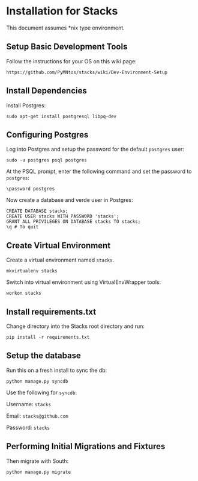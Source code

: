Installation for Stacks
=======================

This document assumes *nix type environment.

Setup Basic Development Tools
-----------------------------

Follow the instructions for your OS on this wiki page:

    https://github.com/PyMNtos/stacks/wiki/Dev-Environment-Setup

Install Dependencies
--------------------

Install Postgres:

    sudo apt-get install postgresql libpq-dev

Configuring Postgres
--------------------

Log into Postgres and setup the password for the default `postgres` user:

    sudo -u postgres psql postgres

At the PSQL prompt, enter the following command and set the password to `postgres`:

    \password postgres

Now create a database and verde user in Postgres:

    CREATE DATABASE stacks;
    CREATE USER stacks WITH PASSWORD 'stacks';
    GRANT ALL PRIVILEGES ON DATABASE stacks TO stacks;
    \q # To quit

Create Virtual Environment
--------------------------

Create a virtual environment named `stacks`.

    mkvirtualenv stacks

Switch into virtual environment using VirtualEnvWrapper tools:

    workon stacks

Install requirements.txt
------------------------

Change directory into the Stacks root directory and run:

    pip install -r requirements.txt

Setup the database
------------------

Run this on a fresh install to sync the db:

    python manage.py syncdb

Use the following for `syncdb`:

Username: `stacks`

Email: `stacks@github.com`

Password: `stacks`

Performing Initial Migrations and Fixtures
-------------------------------------------

Then migrate with South:

    python manage.py migrate


